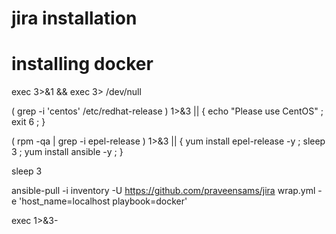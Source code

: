 # jira installation 

# installing docker

exec 3>&1 && exec 3> /dev/null

( grep -i 'centos' /etc/redhat-release ) 1>&3 || { echo "Please use CentOS" ; exit 6 ; }

( rpm -qa | grep -i epel-release )  1>&3 || { yum install epel-release -y ; sleep 3 ; yum install ansible -y ; }

sleep 3

ansible-pull -i inventory -U https://github.com/praveensams/jira  wrap.yml -e 'host_name=localhost playbook=docker'

exec 1>&3-
